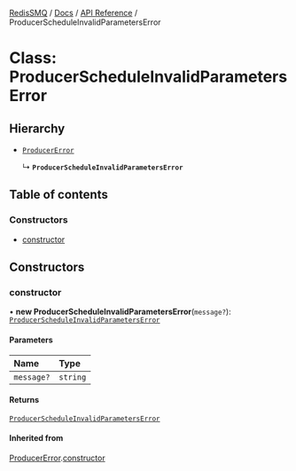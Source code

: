 [RedisSMQ](../../../README.md) / [Docs](../../README.md) / [API Reference](../README.md) / ProducerScheduleInvalidParametersError

# Class: ProducerScheduleInvalidParametersError

## Hierarchy

- [`ProducerError`](ProducerError.md)

  ↳ **`ProducerScheduleInvalidParametersError`**

## Table of contents

### Constructors

- [constructor](ProducerScheduleInvalidParametersError.md#constructor)

## Constructors

### constructor

• **new ProducerScheduleInvalidParametersError**(`message?`): [`ProducerScheduleInvalidParametersError`](ProducerScheduleInvalidParametersError.md)

#### Parameters

| Name | Type |
| :------ | :------ |
| `message?` | `string` |

#### Returns

[`ProducerScheduleInvalidParametersError`](ProducerScheduleInvalidParametersError.md)

#### Inherited from

[ProducerError](ProducerError.md).[constructor](ProducerError.md#constructor)
